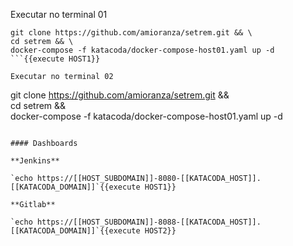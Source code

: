 Executar no terminal 01

```
git clone https://github.com/amioranza/setrem.git && \
cd setrem && \
docker-compose -f katacoda/docker-compose-host01.yaml up -d
```{{execute HOST1}}

Executar no terminal 02

```
git clone https://github.com/amioranza/setrem.git && \
cd setrem && \
docker-compose -f katacoda/docker-compose-host01.yaml up -d
```{{execute HOST2}}

#### Dashboards

**Jenkins**

`echo https://[[HOST_SUBDOMAIN]]-8080-[[KATACODA_HOST]].[[KATACODA_DOMAIN]]`{{execute HOST1}}

**Gitlab**

`echo https://[[HOST_SUBDOMAIN]]-8088-[[KATACODA_HOST]].[[KATACODA_DOMAIN]]`{{execute HOST2}}